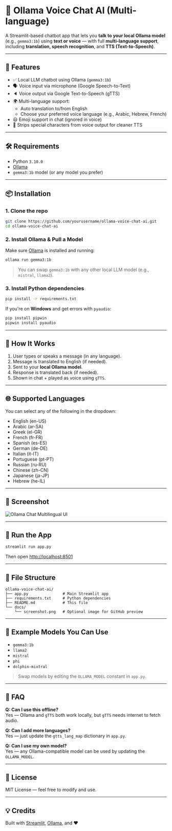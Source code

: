 
# 💬 Ollama Voice Chat AI (Multi-language)

A Streamlit-based chatbot app that lets you **talk to your local Ollama model** (e.g., `gemma3:1b`) using **text or voice** — with full **multi-language support**, including **translation, speech recognition**, and **TTS (Text-to-Speech)**.

---

## 🚀 Features

- ✅ Local LLM chatbot using Ollama (`gemma3:1b`)
- 🗣️ Voice input via microphone (Google Speech-to-Text)
- 🔈 Voice output via Google Text-to-Speech (gTTS)
- 🌍 Multi-language support:
  - Auto translation to/from English
  - Choose your preferred voice language (e.g., Arabic, Hebrew, French)
- 😃 Emoji support in chat (ignored in voice)
- 🧼 Strips special characters from voice output for cleaner TTS

---

## 🛠 Requirements

- Python `3.10.0`
- [Ollama](https://ollama.com/)
- `gemma3:1b` model (or any model you prefer)

---

## 📦 Installation

### 1. Clone the repo

```bash
git clone https://github.com/yourusername/ollama-voice-chat-ai.git
cd ollama-voice-chat-ai
```

### 2. Install Ollama & Pull a Model

Make sure [Ollama](https://ollama.com/download) is installed and running:

```bash
ollama run gemma3:1b
```

> You can swap `gemma3:1b` with any other local LLM model (e.g., `mistral`, `llama2`).

### 3. Install Python dependencies

```bash
pip install -r requirements.txt
```

If you're on **Windows** and get errors with `pyaudio`:

```bash
pip install pipwin
pipwin install pyaudio
```

---

## 🧠 How It Works

1. User types or speaks a message (in any language).
2. Message is translated to English (if needed).
3. Sent to your **local Ollama model**.
4. Response is translated back (if needed).
5. Shown in chat + played as voice using `gTTS`.

---

## 🌐 Supported Languages

You can select any of the following in the dropdown:

- English (en-US)
- Arabic (ar-SA)
- Greek (el-GR)
- French (fr-FR)
- Spanish (es-ES)
- German (de-DE)
- Italian (it-IT)
- Portuguese (pt-PT)
- Russian (ru-RU)
- Chinese (zh-CN)
- Japanese (ja-JP)
- Hebrew (he-IL)

---

## 📸 Screenshot

![Ollama Chat Multilingual UI](docs/screenshot.png)

---

## 🧪 Run the App

```bash
streamlit run app.py
```

Then open [http://localhost:8501](http://localhost:8501)

---

## 📁 File Structure

```
ollama-voice-chat-ai/
├── app.py               # Main Streamlit app
├── requirements.txt     # Python dependencies
├── README.md            # This file
└── docs/
    └── screenshot.png   # Optional image for GitHub preview
```

---

## 🤖 Example Models You Can Use

- `gemma3:1b`
- `llama2`
- `mistral`
- `phi`
- `dolphin-mixtral`

> Swap models by editing the `OLLAMA_MODEL` constant in `app.py`.

---

## 🙋 FAQ

**Q: Can I use this offline?**  
Yes — Ollama and `gTTS` both work locally, but `gTTS` needs internet to fetch audio.

**Q: Can I add more languages?**  
Yes — just update the `gtts_lang_map` dictionary in `app.py`.

**Q: Can I use my own model?**  
Yes — any Ollama-compatible model can be used by updating the `OLLAMA_MODEL`.

---

## 📝 License

MIT License — feel free to modify and use.

---

## 💡 Credits

Built with [Streamlit](https://streamlit.io), [Ollama](https://ollama.com), and ❤️
